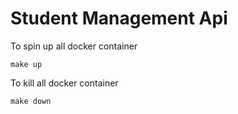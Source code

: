 # Student Management Api

To spin up all docker container

``
  make up  
``

To kill all docker container

``
make down
``

